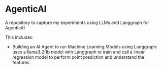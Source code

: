 # AgenticAI
A repository to capture my experiments using LLMs and Langgraph for AgenticAI

This includes:
- Building an AI Agent to run Machine Learning Models using Langgraph: uses a llama3.2:1b model with Langgraph to train and call a linear regression model to perform point prediction and understand the features.

